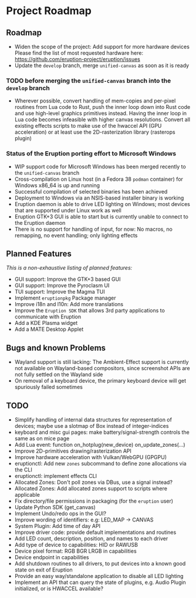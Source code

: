# Project Roadmap

## Roadmap

- Widen the scope of the project: Add support for more hardware devices
  Please find the list of most requested hardware here: <https://github.com/eruption-project/eruption/issues>
- Update the `develop` branch, merge `unified-canvas` as soon as it is ready

### TODO before merging the `unified-canvas` branch into the `develop` branch

- Wherever possible, convert handling of mem-copies and per-pixel routines from Lua code to Rust, push the inner loop down into Rust code and use high-level graphics primitives instead. Having the inner loop in Lua code becomes infeasible with higher canvas resolutions.
  Convert all existing effects scripts to make use of the hwaccel API (GPU acceleration) or at least use the
  2D-rasterization library (rasterops plugin)

### Status of the Eruption porting effort to Microsoft Windows

- WIP support code for Microsoft Windows has been merged recently to the `unified-canvas` branch
- Cross-compilation on Linux host (in a Fedora 38 `podman` container) for Windows x86_64 is up and running
- Successful compilation of selected binaries has been achieved
- Deployment to Windows via an NSIS-based installer binary is working
- Eruption daemon is able to drive LED lighting on Windows; most devices that are supported under Linux work as well
- Eruption GTK+3 GUI is able to start but is currently unable to connect to the Eruption daemon
- There is no support for handling of input, for now: No macros, no remapping, no event handling; only lighting effects

## Planned Features

_This is a non-exhaustive listing of planned features:_

- GUI support: Improve the GTK+3 based GUI
- GUI support: Improve the Pyroclasm UI
- TUI support: Improve the Magma TUI
- Implement `eruptionpkg` Package manager
- Improve i18n and l10n: Add more translations
- Improve the `Eruption SDK` that allows 3rd party applications to communicate with Eruption
- Add a KDE Plasma widget
- Add a MATE Desktop Applet

## Bugs and known Problems

- Wayland support is still lacking: The Ambient-Effect support is currently not available on Wayland-based compositors,
  since screenshot APIs are not fully settled on the Wayland side
- On removal of a keyboard device, the primary keyboard device will get spuriously failed sometimes

## TODO

- Simplify handling of internal data structures for representation of devices; maybe use a slotmap of Box<dyn Device> instead of integer-indices
- keyboard and misc gui pages: make battery/signal-strength controls the same as on mice page
- Add Lua event: function on_hotplug(new_device) on_update_zones(...)
- Improve 2D-primitives drawing/rasterization API
- Improve hardware acceleration with Vulkan/WebGPU (GPGPU)
- eruptionctl: Add new `zones` subcommand to define zone allocations via the CLI
- eruptionctl: implement effects CLI
- Allocated Zones: Don't poll zones via DBus, use a signal instead?
- Allocated Zones: Add allocated zones support to scripts where applicable
- Fix directory/file permissions in packaging (for the `eruption` user)
- Update Python SDK (get_canvas)
- Implement Undo/redo ops in the GUI?
- Improve wording of identifiers: e.g: LED_MAP -> CANVAS
- System Plugin: Add time of day API
- Improve driver code: provide default implementations and routines
- Add LED count, description, position, and names to each driver
- Add type of device to capabilities: HID or RAWUSB
- Device pixel format: RGB BGR LRGB in capabilities
- Device endpoint in capabilities
- Add shutdown routines to all drivers, to put devices into a known good state on exit of Eruption
- Provide an easy way/standalone application to disable all LED lighting
- Implement an API that can query the state of plugins, e.g. Audio Plugin initialized, or is HWACCEL available?
